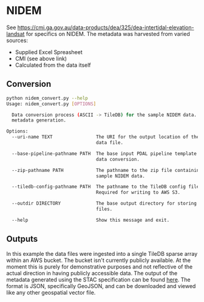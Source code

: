 # NIDEM

See https://cmi.ga.gov.au/data-products/dea/325/dea-intertidal-elevation-landsat for specifics on NIDEM.
The metadata was harvested from varied sources:
* Supplied Excel Spreasheet
* CMI (see above link)
* Calculated from the data itself

## Conversion

```bash
python nidem_convert.py --help
Usage: nidem_convert.py [OPTIONS]

  Data conversion process (ASCII -> TileDB) for the sample NIDEM data. STAC
  metadata generation.

Options:
  --uri-name TEXT                The URI for the output location of the TileDB
                                 data file.

  --base-pipeline-pathname PATH  The base input PDAL pipeline template for
                                 data conversion.

  --zip-pathname PATH            The pathname to the zip file containing the
                                 sample NIDEM data.

  --tiledb-config-pathname PATH  The pathname to the TileDB config file.
                                 Required for writing to AWS S3.

  --outdir DIRECTORY             The base output directory for storing local
                                 files.

  --help                         Show this message and exit.
```

## Outputs

In this example the data files were ingested into a single TileDB sparse array within an AWS bucket. The bucket isn't currently publicly available. At the moment this is purely for demonstrative purposes and not reflective of the actual direction in having publicly accessible data.
The output of the metadata generated using the STAC specification can be found [here](https://github.com/ausseabed/special-potato/blob/main/NIDEM-samples/sample-output/NIDEM_25m.stac.json). The format is JSON, specifically GeoJSON, and can be downloaded and viewed like any other geospatial vector file.
